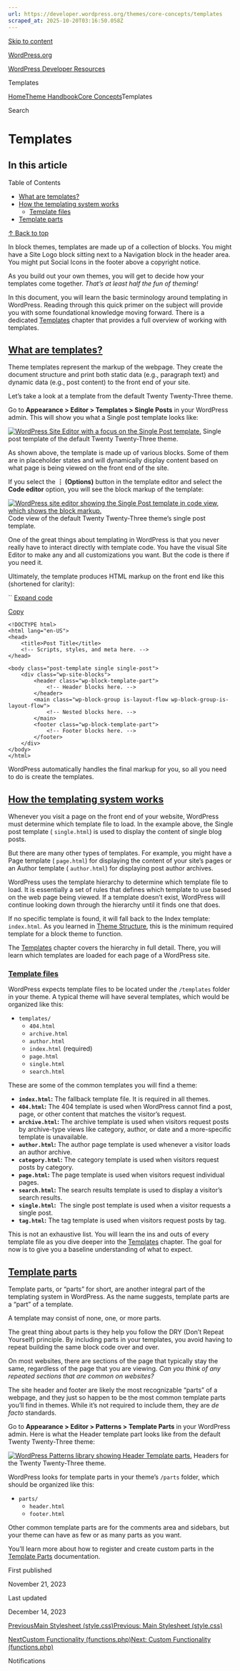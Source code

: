 ```yaml
---
url: https://developer.wordpress.org/themes/core-concepts/templates
scraped_at: 2025-10-20T03:16:50.058Z
---
```


[Skip to content](https://developer.wordpress.org/themes/core-concepts/templates/#wp--skip-link--target)

[WordPress.org](https://wordpress.org/)

[WordPress Developer Resources](https://developer.wordpress.org/)

Templates


[Home](https://developer.wordpress.org/)[Theme Handbook](https://developer.wordpress.org/themes/)[Core Concepts](https://developer.wordpress.org/themes/core-concepts/)Templates

Search

# Templates

## In this article

Table of Contents

- [What are templates?](https://developer.wordpress.org/themes/core-concepts/templates/#what-are-templates)
- [How the templating system works](https://developer.wordpress.org/themes/core-concepts/templates/#how-the-templating-system-works)
  - [Template files](https://developer.wordpress.org/themes/core-concepts/templates/#template-files)
- [Template parts](https://developer.wordpress.org/themes/core-concepts/templates/#template-parts)

[↑ Back to top](https://developer.wordpress.org/themes/core-concepts/templates/#wp--skip-link--target)

In block themes, templates are made up of a collection of blocks. You might have a Site Logo block sitting next to a Navigation block in the header area. You might put Social Icons in the footer above a copyright notice.

As you build out your own themes, you will get to decide how your templates come together. _That’s at least half the fun of theming!_

In this document, you will learn the basic terminology around templating in WordPress. Reading through this quick primer on the subject will provide you with some foundational knowledge moving forward. There is a dedicated [Templates](https://developer.wordpress.org/themes/templates/) chapter that provides a full overview of working with templates.

## [What are templates?](https://developer.wordpress.org/themes/core-concepts/templates/\#what-are-templates)

Theme templates represent the markup of the webpage. They create the document structure and print both static data (e.g., paragraph text) and dynamic data (e.g., post content) to the front end of your site.

Let’s take a look at a template from the default Twenty Twenty-Three theme.

Go to **Appearance > Editor > Templates > Single Posts** in your WordPress admin. This will show you what a Single post template looks like:

[![WordPress Site Editor with a focus on the Single Post template.](https://i0.wp.com/developer.wordpress.org/files/2023/11/tt3-single-template-editor.jpg?resize=2048%2C1066&ssl=1)](https://i0.wp.com/developer.wordpress.org/files/2023/11/tt3-single-template-editor.jpg?ssl=1) Single post template of the default Twenty Twenty-Three theme.

As shown above, the template is made up of various blocks. Some of them are in placeholder states and will dynamically display content based on what page is being viewed on the front end of the site.

If you select the **⋮ (Options)** button in the template editor and select the **Code editor** option, you will see the block markup of the template:

[![WordPress site editor showing the Single Post template in code view, which shows the block markup.](https://i0.wp.com/developer.wordpress.org/files/2023/11/tt3-single-template-code.jpg?resize=2048%2C1066&ssl=1)](https://i0.wp.com/developer.wordpress.org/files/2023/11/tt3-single-template-code.jpg?ssl=1) Code view of the default Twenty Twenty-Three theme’s single post template.

One of the great things about templating in WordPress is that you never really have to interact directly with template code. You have the visual Site Editor to make any and all customizations you want. But the code is there if you need it.

Ultimately, the template produces HTML markup on the front end like this (shortened for clarity):

``
[Expand code](https://developer.wordpress.org/themes/core-concepts/templates/#)

[Copy](https://developer.wordpress.org/themes/core-concepts/templates/#)

```markup
<!DOCTYPE html>
<html lang="en-US">
<head>
	<title>Post Title</title>
	<!-- Scripts, styles, and meta here. -->
</head>

<body class="post-template single single-post">
	<div class="wp-site-blocks">
		<header class="wp-block-template-part">
			<!-- Header blocks here. -->
		</header>
		<main class="wp-block-group is-layout-flow wp-block-group-is-layout-flow">
			<!-- Nested blocks here. -->
		</main>
		<footer class="wp-block-template-part">
			<!-- Footer blocks here. -->
		</footer>
	</div>
</body>
</html>
```

WordPress automatically handles the final markup for you, so all you need to do is create the templates.

## [How the templating system works](https://developer.wordpress.org/themes/core-concepts/templates/\#how-the-templating-system-works)

Whenever you visit a page on the front end of your website, WordPress must determine which template file to load. In the example above, the Single post template ( `single.html`) is used to display the content of single blog posts.

But there are many other types of templates. For example, you might have a Page template ( `page.html`) for displaying the content of your site’s pages or an Author template ( `author.html`) for displaying post author archives.

WordPress uses the template hierarchy to determine which template file to load. It is essentially a set of rules that defines which template to use based on the web page being viewed. If a template doesn’t exist, WordPress will continue looking down through the hierarchy until it finds one that does.

If no specific template is found, it will fall back to the Index template: `index.html`. As you learned in [Theme Structure](https://developer.wordpress.org/themes/core-concepts/theme-structure/), this is the minimum required template for a block theme to function.

The [Templates](https://developer.wordpress.org/themes/templates/) chapter covers the hierarchy in full detail. There, you will learn which templates are loaded for each page of a WordPress site.

### [Template files](https://developer.wordpress.org/themes/core-concepts/templates/\#template-files)

WordPress expects template files to be located under the `/templates` folder in your theme. A typical theme will have several templates, which would be organized like this:

- `templates/`
  - `404.html`
  - `archive.html`
  - `author.html`
  - `index.html` (required)
  - `page.html`
  - `single.html`
  - `search.html`

These are some of the common templates you will find a theme:

- **`index.html`:** The fallback template file. It is required in all themes.
- **`404.html`:** The 404 template is used when WordPress cannot find a post, page, or other content that matches the visitor’s request.
- **`archive.html`:** The archive template is used when visitors request posts by archive-type views like category, author, or date and a more-specific template is unavailable.
- **`author.html`:** The author page template is used whenever a visitor loads an author archive.
- **`category.html`:** The category template is used when visitors request posts by category.
- **`page.html`:** The page template is used when visitors request individual pages.
- **`search.html`:** The search results template is used to display a visitor’s search results.
- **`single.html`:**  The single post template is used when a visitor requests a single post.
- **`tag.html`:** The tag template is used when visitors request posts by tag.

This is not an exhaustive list. You will learn the ins and outs of every template file as you dive deeper into the [Templates](https://developer.wordpress.org/themes/templates/) chapter. The goal for now is to give you a baseline understanding of what to expect.

## [Template parts](https://developer.wordpress.org/themes/core-concepts/templates/\#template-parts)

Template parts, or “parts” for short, are another integral part of the templating system in WordPress. As the name suggests, template parts are a “part” of a template.

A template may consist of none, one, or more parts.

The great thing about parts is they help you follow the DRY (Don’t Repeat Yourself) principle. By including parts in your templates, you avoid having to repeat building the same block code over and over.

On most websites, there are sections of the page that typically stay the same, regardless of the page that you are viewing. _Can you think of any repeated sections that are common on websites?_

The site header and footer are likely the most recognizable “parts” of a webpage, and they just so happen to be the most common template parts you’ll find in themes. While it’s not required to include them, they are _de facto_ standards.

Go to **Appearance > Editor > Patterns > Template Parts** in your WordPress admin. Here is what the Header template part looks like from the default Twenty Twenty-Three theme:

[![WordPress Patterns library showing Header Template parts.](https://i0.wp.com/developer.wordpress.org/files/2023/11/tt3-template-parts.jpg?resize=2048%2C1066&ssl=1)](https://i0.wp.com/developer.wordpress.org/files/2023/11/tt3-template-parts.jpg?ssl=1) Headers for the Twenty Twenty-Three theme.

WordPress looks for template parts in your theme’s `/parts` folder, which should be organized like this:

- `parts/`
  - `header.html`
  - `footer.html`

Other common template parts are for the comments area and sidebars, but your theme can have as few or as many parts as you want.

You’ll learn more about how to register and create custom parts in the [Template Parts](https://developer.wordpress.org/themes/templates/template-parts/) documentation.

First published

November 21, 2023

Last updated

December 14, 2023

[PreviousMain Stylesheet (style.css)Previous: Main Stylesheet (style.css)](https://developer.wordpress.org/themes/core-concepts/main-stylesheet/)

[NextCustom Functionality (functions.php)Next: Custom Functionality (functions.php)](https://developer.wordpress.org/themes/core-concepts/custom-functionality/)

Notifications